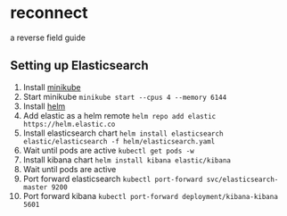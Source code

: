 # reconnect
a reverse field guide

## Setting up Elasticsearch
1. Install [minikube](https://minikube.sigs.k8s.io/docs/start/)
2. Start minikube `minikube start --cpus 4 --memory 6144`
3. Install [helm](https://helm.sh/)
4. Add elastic as a helm remote `helm repo add elastic https://helm.elastic.co`
5. Install elasticsearch chart `helm install elasticsearch  elastic/elasticsearch -f helm/elasticsearch.yaml`
6. Wait until pods are active `kubectl get pods -w`
7. Install kibana chart `helm install kibana elastic/kibana`
8. Wait until pods are active
9. Port forward elasticsearch `kubectl port-forward svc/elasticsearch-master 9200`
10. Port forward kibana `kubectl port-forward deployment/kibana-kibana 5601`
